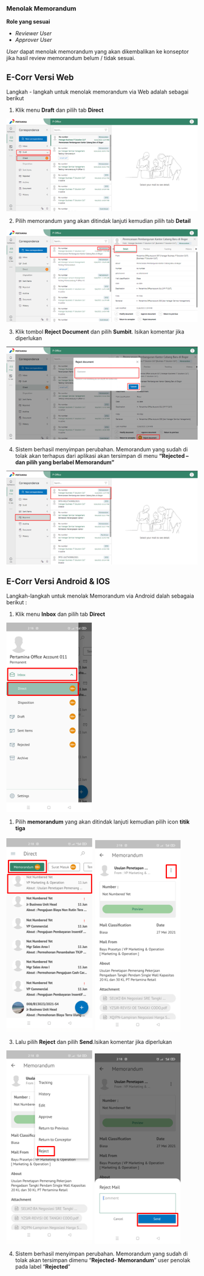 ### Menolak Memorandum

**Role yang sesuai**

- *Reviewer User*
- *Approver User*

*User* dapat menolak memorandum yang akan dikembalikan ke konseptor jika hasil review memorandum belum / tidak sesuai.

## **E-Corr Versi Web**

Langkah - langkah untuk menolak memorandum via Web adalah sebagai berikut

1. Klik menu **Draft** dan pilih tab **Direct**

![gambar](Memorandum/MM_Web/02MM-80.png)

2. Pilih memorandum yang akan ditindak lanjuti kemudian pilih tab **Detail**

![gambar](Memorandum/MM_Web/02MM-81.png)

3. Klik tombol **Reject Document** dan pilih **Sumbit**. Isikan komentar jika diperlukan

![gambar](Memorandum/MM_Web/02MM-82.png)

4.	Sistem berhasil menyimpan perubahan. Memorandum yang sudah di tolak akan terhapus dari aplikasi akan tersimpan di menu **“Rejected – dan pilih yang berlabel Memorandum”** 

![gambar](Memorandum/MM_Web/02MM-83.png)


## **E-Corr Versi Android & IOS**

Langkah-langkah untuk menolak Memorandum via Android dalah sebagaia berikut :

1. Klik menu **Inbox** dan pilih tab **Direct**

![gambar](Memorandum/MM_Android/Tolakmemo/02MM-54.png) 

1. Pilih **memorandum** yang akan ditindak lanjuti kemudian pilih icon **titik tiga**

![gambar](Memorandum/MM_Android/Tolakmemo/02MM-55.png) 
![gambar](Memorandum/MM_Android/Tolakmemo/02MM-56.png)

3. Lalu pilih **Reject** dan pilih **Send**.Isikan komentar jika diperlukan
   
![gambar](Memorandum/MM_Android/Tolakmemo/02MM-57.png)
![gambar](Memorandum/MM_Android/Tolakmemo/02MM-58.png)

4. Sistem berhasil menyimpan perubahan. Memorandum yang sudah di tolak akan tersimpan dimenu “**Rejected- Memorandum**” user penolak pada label “**Rejected**”
